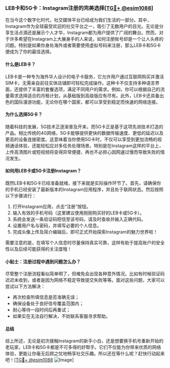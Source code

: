 ### LEB卡和5G卡：Instagram注册的完美选择[[TG💪+ @esim1088](https://t.me/s/esim1088)]

在当今这个数字化时代，社交媒体平台已经成为我们生活的一部分。其中，Instagram作为全球最受欢迎的社交平台之一，吸引了无数用户的目光。无论是分享生活点滴还是展示个人才华，Instagram都为用户提供了广阔的舞台。然而，对于许多希望在Instagram上大展身手的人来说，如何注册账号却是一个让人头疼的问题。特别是如果你身处海外或者需要使用虚拟号码来注册，那么LEB卡和5G卡便成为了你的最佳选择。

#### 什么是LEB卡？

LEB卡是一种专为海外华人设计的电子卡服务，它允许用户通过互联网购买并激活SIM卡，无需亲自前往实体店铺即可轻松完成操作。这种卡不仅支持多种语言界面，还提供了丰富的套餐选项，满足不同用户的需求。例如，你可以根据自己的流量需求选择适合的月租计划，从基础版到高级版应有尽有。此外，LEB卡还具备出色的国际漫游功能，无论你在哪个国家，都可以享受到稳定而快速的网络连接。

#### 为什么选择5G卡？

随着科技的发展，5G技术正逐渐普及开来，而5G卡正是基于这项先进技术打造的产品。相比传统的4G网络，5G卡能够提供更快的数据传输速度、更低的延迟以及更高的设备连接密度。这意味着当你使用5G卡时，不仅可以享受到更加流畅的视频通话体验，还能轻松应对多任务处理场景。特别是在Instagram这样的平台上，上传高清图片或短视频将变得异常便捷，再也不必担心因网速过慢而导致失败的情况发生。

#### 如何用LEB卡或5G卡注册Instagram？

既然LEB卡和5G卡已经准备就绪，接下来就是实际操作环节了。首先，请确保你的手机已经安装了最新版本的Instagram应用程序，并且处于联网状态。然后按照以下步骤进行：

1. 打开Instagram应用，点击“注册”按钮。
2. 输入有效的手机号码（这里建议使用刚刚购买好的LEB卡或5G卡）。
3. 系统会发送一条验证码短信至该号码，请及时查收并输入正确代码。
4. 设置用户名与密码，并填写必要的个人信息。
5. 完成头像上传及简介编辑后，即可正式开始探索Instagram的魅力世界啦！

需要注意的是，在填写个人信息时尽量保持真实可靠，这样有助于提高账户的安全性以及后续可能获得的关注度哦！

#### 小贴士：注册过程中遇到问题怎么办？

尽管整个注册流程看似简单明了，但难免会出现各种意外情况。比如有时候验证码迟迟未收到，或者是因为网络不稳定导致提交失败等等。面对这些问题，大家可以尝试以下方法解决：
- 再次检查所填信息是否准确无误；
- 确保设备处于良好信号覆盖范围内；
- 耐心等待一段时间后再重试；
- 如果实在无法自行解决，不妨联系客服寻求帮助。

#### 总结

综上所述，无论是初次接触Instagram的新手小白，还是想要换手机号重新开始的老玩家，LEB卡和5G卡都是不可多得的好帮手。它们不仅能为你带来优质的网络体验，更能让你毫无后顾之忧地畅享社交乐趣。所以还在等什么呢？赶快行动起来吧！[[TG💪+ @esim1088](https://t.me/s/esim1088) ![Image](https://i.postimg.cc/4NQfJmqS/Snipaste-2025-05-13-00-14-12.png)]